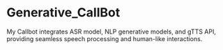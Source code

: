 # Generative_CallBot
My Callbot integrates ASR model, NLP generative models, and gTTS API, providing seamless speech processing and human-like interactions.

